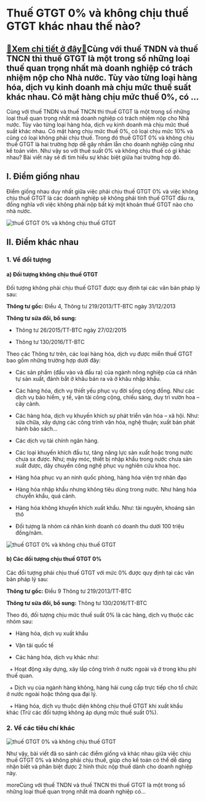 Thuế GTGT 0% và không chịu thuế GTGT khác nhau thế nào?
=======================================================

[:gift:Xem chi tiết ở đây:gift:](https://hddtvn.com/thue-gtgt-0-va-khong-chiu-thue-gtgt-khac-nhau-the-nao/)Cùng với thuế TNDN và thuế TNCN thì thuế GTGT là một trong số những loại thuế quan trọng nhất mà doanh nghiệp có trách nhiệm nộp cho Nhà nước. Tùy vào từng loại hàng hóa, dịch vụ kinh doanh mà chịu mức thuế suất khác nhau. Có mặt hàng chịu mức thuế 0%, có …
-----------------------------------------------------------------------------------------------------------------------------------------------------------------------------------------------------------------------------------------------------------------

Cùng với thuế TNDN và thuế TNCN thì thuế GTGT là một trong số những loại thuế quan trọng nhất mà doanh nghiệp có trách nhiệm nộp cho Nhà nước. Tùy vào từng loại hàng hóa, dịch vụ kinh doanh mà chịu mức thuế suất khác nhau. Có mặt hàng chịu mức thuế 0%, có loại chịu mức 10% và cũng có loại không phải chịu thuế. Trong đó thuế GTGT 0% và không chịu thuế GTGT là hai trường hợp dễ gây nhầm lẫn cho doanh nghiệp cũng như kế toán viên. Như vậy so với thuế suất 0% và không chịu thuế có gì khác nhau? Bài viết này sẽ đi tìm hiểu sự khác biệt giữa hai trường hợp đó.


I. Điểm giống nhau
------------------


Điểm giống nhau duy nhất giữa việc phải chịu thuế GTGT 0% và việc không chịu thuế GTGT là các doanh nghiệp sẽ không phải tính thuế GTGT đầu ra, đồng nghĩa với việc không phải nộp bất kỳ một khoản thuế GTGT nào cho nhà nước.


![thuế GTGT 0% và không chịu thuế GTGT](https://hddtvn.com/wp-content/uploads/2021/01/VAT-1.jpg "thuế GTGT 0% và không chịu thuế GTGT")


II. Điểm khác nhau
------------------


### 1. Về đối tượng


#### a) Đối tượng không chịu thuế GTGT


Đối tượng không phải chịu thuế GTGT được quy định tại các văn bản pháp lý sau:


**Thông tư gốc:** Điều 4, Thông tư 219/2013/TT-BTC ngày 31/12/2013


**Thông tư sửa đổi, bổ sung:**




* Thông tư 26/2015/TT-BTC ngày 27/02/2015

* Thông tư 130/2016/TT-BTC



Theo các Thông tư trên, các loại hàng hóa, dịch vụ được miễn thuế GTGT bao gồm những trường hợp dưới đây:




* Các sản phẩm (đầu vào và đầu ra) của ngành nông nghiệp của cá nhân tự sản xuất, đánh bắt ở khâu bán ra và ở khâu nhập khẩu.

* Các hàng hóa, dịch vụ thiết yếu phục vụ đời sống cộng đồng. Như các dịch vụ bảo hiểm, y tế, vận tải công cộng, chiếu sáng, duy trì vườn hoa – cây cảnh.

* Các hàng hóa, dịch vụ khuyến khích sự phát triển văn hóa – xã hội. Như: sửa chữa, xây dựng các công trình văn hóa, nghệ thuận; xuất bản phát hành báo sách…

* Các dịch vụ tài chính ngân hàng.

* Các loại khuyến khích đầu tư, tăng năng lực sản xuất hoặc trong nước chưa sx được. Như; máy móc, thiết bị nhập khẩu trong nước chưa sản xuất được, dây chuyền công nghệ phục vụ nghiên cứu khoa học.

* Hàng hóa phục vụ an ninh quốc phòng, hàng hóa viện trợ nhân đạo

* Hàng hóa nhập khẩu nhưng không tiêu dùng trong nước. Như hàng hóa chuyển khẩu, quá cảnh.

* Hàng hóa không khuyến khích xuất khẩu. Như: tài nguyên, khoáng sản thô

* Đối tượng là nhóm cá nhân kinh doanh có doanh thu dưới 100 triệu đồng/năm.



![thuế GTGT 0% và không chịu thuế GTGT](https://hddtvn.com/wp-content/uploads/2021/01/AR19_026_BUL_VATChanges.jpg "thuế GTGT 0% và không chịu thuế GTGT")


#### b) Các đối tượng chịu thuế GTGT 0%


Các đối tượng phải chịu thuế GTGT với mức 0% được quy định tại các văn bản pháp lý sau:


**Thông tư gốc:** Điều 9 Thông tư 219/2013/TT-BTC


**Thông tư sửa đổi, bổ sung:** Thông tư 130/2016/TT-BTC


Theo đó, đối tượng chịu mức thuế suất 0% là các hàng, dịch vụ thuộc các nhóm sau:




* Hàng hóa, dịch vụ xuất khẩu

* Vận tải quốc tế

* Các hàng hóa, dịch vụ khác như:



  + Hoạt động xây dựng, xây lắp công trình ở nước ngoài và ở trong khu phi thuế quan.


  + Dịch vụ của ngành hàng không, hàng hải cung cấp trực tiếp cho tổ chức ở nước ngoài hoặc thông qua đại lý.


  + Hàng hóa, dịch vụ thuộc diện không chịu thuế GTGT khi xuất khẩu khác (Trừ các đối tượng không áp dụng mức thuế suất 0%).


### 2. Về các tiêu chí khác


![thuế GTGT 0% và không chịu thuế GTGT](https://hddtvn.com/wp-content/uploads/2021/01/phân-biệt-thuế.png "thuế GTGT 0% và không chịu thuế GTGT")


Như vậy, bài viết đã so sánh các điểm giống và khác nhau giữa việc chịu thuế GTGT 0% và không phải chịu thuế, giúp cho kế toán có thể dễ dàng nhận biết và phân biệt được 2 hình thức nộp thuế dành cho doanh nghiệp này.



moreCùng với thuế TNDN và thuế TNCN thì thuế GTGT là một trong số những loại thuế quan trọng nhất mà doanh nghiệp có…

